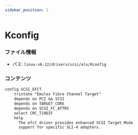 ```yaml
---
sidebar_position: 1
---
```

# Kconfig

### ファイル情報

- パス: `linux-v6.12/drivers/scsi/elx/Kconfig`

### コンテンツ

```txt
config SCSI_EFCT
	tristate "Emulex Fibre Channel Target"
	depends on PCI && SCSI
	depends on TARGET_CORE
	depends on SCSI_FC_ATTRS
	select CRC_T10DIF
	help
	  The efct driver provides enhanced SCSI Target Mode
	  support for specific SLI-4 adapters.

```
